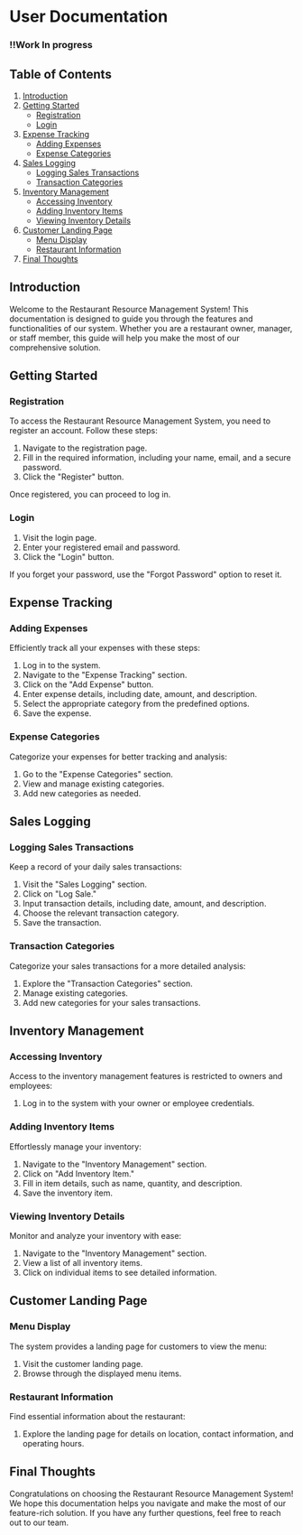# User Documentation 
### ‼️Work In progress

## Table of Contents

1. [Introduction](#introduction)
2. [Getting Started](#getting-started)
   - [Registration](#registration)
   - [Login](#login)
3. [Expense Tracking](#expense-tracking)
   - [Adding Expenses](#adding-expenses)
   - [Expense Categories](#expense-categories)
4. [Sales Logging](#sales-logging)
   - [Logging Sales Transactions](#logging-sales-transactions)
   - [Transaction Categories](#transaction-categories)
5. [Inventory Management](#inventory-management)
   - [Accessing Inventory](#accessing-inventory)
   - [Adding Inventory Items](#adding-inventory-items)
   - [Viewing Inventory Details](#viewing-inventory-details)
6. [Customer Landing Page](#customer-landing-page)
   - [Menu Display](#menu-display)
   - [Restaurant Information](#restaurant-information)
7. [Final Thoughts](#final-thoughts)

## Introduction

Welcome to the Restaurant Resource Management System! This documentation is designed to guide you through the features and functionalities of our system. Whether you are a restaurant owner, manager, or staff member, this guide will help you make the most of our comprehensive solution.

## Getting Started

### Registration

To access the Restaurant Resource Management System, you need to register an account. Follow these steps:

1. Navigate to the registration page.
2. Fill in the required information, including your name, email, and a secure password.
3. Click the "Register" button.

Once registered, you can proceed to log in.

### Login

1. Visit the login page.
2. Enter your registered email and password.
3. Click the "Login" button.

If you forget your password, use the "Forgot Password" option to reset it.

## Expense Tracking

### Adding Expenses

Efficiently track all your expenses with these steps:

1. Log in to the system.
2. Navigate to the "Expense Tracking" section.
3. Click on the "Add Expense" button.
4. Enter expense details, including date, amount, and description.
5. Select the appropriate category from the predefined options.
6. Save the expense.

### Expense Categories

Categorize your expenses for better tracking and analysis:

1. Go to the "Expense Categories" section.
2. View and manage existing categories.
3. Add new categories as needed.

## Sales Logging

### Logging Sales Transactions

Keep a record of your daily sales transactions:

1. Visit the "Sales Logging" section.
2. Click on "Log Sale."
3. Input transaction details, including date, amount, and description.
4. Choose the relevant transaction category.
5. Save the transaction.

### Transaction Categories

Categorize your sales transactions for a more detailed analysis:

1. Explore the "Transaction Categories" section.
2. Manage existing categories.
3. Add new categories for your sales transactions.

## Inventory Management

### Accessing Inventory

Access to the inventory management features is restricted to owners and employees:

1. Log in to the system with your owner or employee credentials.

### Adding Inventory Items

Effortlessly manage your inventory:

1. Navigate to the "Inventory Management" section.
2. Click on "Add Inventory Item."
3. Fill in item details, such as name, quantity, and description.
4. Save the inventory item.

### Viewing Inventory Details

Monitor and analyze your inventory with ease:

1. Navigate to the "Inventory Management" section.
2. View a list of all inventory items.
3. Click on individual items to see detailed information.

## Customer Landing Page

### Menu Display

The system provides a landing page for customers to view the menu:

1. Visit the customer landing page.
2. Browse through the displayed menu items.

### Restaurant Information

Find essential information about the restaurant:

1. Explore the landing page for details on location, contact information, and operating hours.

## Final Thoughts

Congratulations on choosing the Restaurant Resource Management System! We hope this documentation helps you navigate and make the most of our feature-rich solution. If you have any further questions, feel free to reach out to our team.
